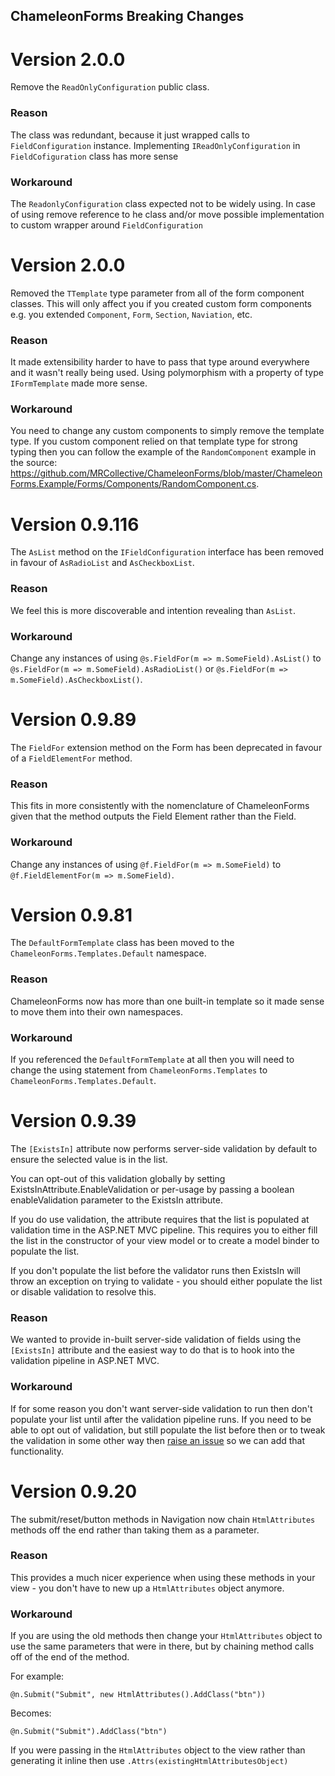 ChameleonForms Breaking Changes
-------------------------------

Version 2.0.0
=============

Remove the `ReadOnlyConfiguration` public class. 

### Reason

The class was redundant, because it just wrapped calls to `FieldConfiguration` instance. Implementing `IReadOnlyConfiguration` in `FieldCofiguration` class has more sense

### Workaround

The `ReadonlyConfiguration` class expected not to be widely using. In case of using remove reference to he class and/or move possible implementation to custom wrapper around `FieldConfiguration`

Version 2.0.0
=============

Removed the `TTemplate` type parameter from all of the form component classes. This will only affect you if you created custom form components e.g. you extended `Component`, `Form`, `Section`, `Naviation`, etc.

### Reason

It made extensibility harder to have to pass that type around everywhere and it wasn't really being used. Using polymorphism with a property of type `IFormTemplate` made more sense.

### Workaround

You need to change any custom components to simply remove the template type. If you custom component relied on that template type for strong typing then you can follow the example of the `RandomComponent` example in the source: https://github.com/MRCollective/ChameleonForms/blob/master/ChameleonForms.Example/Forms/Components/RandomComponent.cs.

Version 0.9.116
===============

The `AsList` method on the `IFieldConfiguration` interface has been removed in favour of `AsRadioList` and `AsCheckboxList`.

### Reason
We feel this is more discoverable and intention revealing than `AsList`.

### Workaround
Change any instances of using `@s.FieldFor(m => m.SomeField).AsList()` to `@s.FieldFor(m => m.SomeField).AsRadioList()` or `@s.FieldFor(m => m.SomeField).AsCheckboxList()`.

Version 0.9.89
==============

The `FieldFor` extension method on the Form has been deprecated in favour of a `FieldElementFor` method.

### Reason
This fits in more consistently with the nomenclature of ChameleonForms given that the method outputs the Field Element rather than the Field.

### Workaround
Change any instances of using `@f.FieldFor(m => m.SomeField)` to `@f.FieldElementFor(m => m.SomeField)`.

Version 0.9.81
==============

The `DefaultFormTemplate` class has been moved to the `ChameleonForms.Templates.Default` namespace.

### Reason
ChameleonForms now has more than one built-in template so it made sense to move them into their own namespaces.

### Workaround
If you referenced the `DefaultFormTemplate` at all then you will need to change the using statement from `ChameleonForms.Templates` to `ChameleonForms.Templates.Default`.

Version 0.9.39
==============

The `[ExistsIn]` attribute now performs server-side validation by default to ensure the selected value is in the list.

You can opt-out of this validation globally by setting ExistsInAttribute.EnableValidation or per-usage by passing a boolean enableValidation parameter to the ExistsIn attribute.

If you do use validation, the attribute requires that the list is populated at validation time in the ASP.NET MVC pipeline. This requires you to either fill the list in the constructor of your view model or to create a model binder to populate the list.

If you don't populate the list before the validator runs then ExistsIn will throw an exception on trying to validate - you should either populate the list or disable validation to resolve this.

### Reason
We wanted to provide in-built server-side validation of fields using the `[ExistsIn]` attribute and the easiest way to do that is to hook into the validation pipeline in ASP.NET MVC.

### Workaround
If for some reason you don't want server-side validation to run then don't populate your list until after the validation pipeline runs. If you need to be able to opt out of validation, but still populate the list before then or to tweak the validation in some other way then [raise an issue](https://github.com/MRCollective/ChameleonForms/issues) so we can add that functionality.

Version 0.9.20
==============

The submit/reset/button methods in Navigation now chain `HtmlAttributes` methods off the end rather than taking them as a parameter.

### Reason
This provides a much nicer experience when using these methods in your view - you don't have to new up a `HtmlAttributes` object anymore.

### Workaround
If you are using the old methods then change your `HtmlAttributes` object to use the same parameters that were in there, but by chaining method calls off of the end of the method.

For example:

    @n.Submit("Submit", new HtmlAttributes().AddClass("btn"))

Becomes:

    @n.Submit("Submit").AddClass("btn")

If you were passing in the `HtmlAttributes` object to the view rather than generating it inline then use `.Attrs(existingHtmlAttributesObject)`

